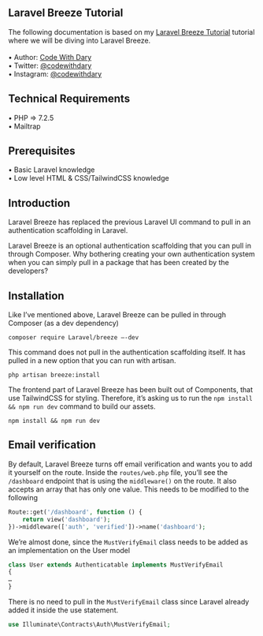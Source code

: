 ## Laravel Breeze Tutorial 

The following documentation is based on my [Laravel Breeze Tutorial]() tutorial where we will be diving into Laravel Breeze. <br> <br>
•	Author: [Code With Dary](https://github.com/codewithdary) <br>
•	Twitter: [@codewithdary](https://twitter.com/codewithdary) <br>
•	Instagram: [@codewithdary](https://www.instagram.com/codewithdary/) <br>


## Technical Requirements
•	PHP => 7.2.5 <br>
•	Mailtrap <br>

## Prerequisites
•	Basic Laravel knowledge <br>
•	Low level HTML & CSS/TailwindCSS knowledge <br>

## Introduction
Laravel Breeze has replaced the previous Laravel UI command to pull in an authentication scaffolding in Laravel. 

Laravel Breeze is an optional authentication scaffolding that you can pull in through Composer. Why bothering creating your own authentication system when you can simply pull in a package that has been created by the developers?

## Installation
Like I’ve mentioned above, Laravel Breeze can be pulled in through Composer (as a dev dependency)
```
composer require Laravel/breeze –-dev
```

This command does not pull in the authentication scaffolding itself. It has pulled in a new option that you can run with artisan.
```
php artisan breeze:install
```

The frontend part of Laravel Breeze has been built out of Components, that use TailwindCSS for styling. Therefore, it’s asking us to run the ```npm install && npm run dev``` command to build our assets.
```
npm install && npm run dev
```

## Email verification
By default, Laravel Breeze turns off email verification and wants you to add it yourself on the route. Inside the ```routes/web.php``` file, you’ll see the ```/dashboard``` endpoint that is using the ```middleware()``` on the route. It also accepts an array that has only one value. This needs to be modified to the following

```php
Route::get('/dashboard', function () {
    return view('dashboard');
})->middleware(['auth', 'verified'])->name('dashboard');
```

We’re almost done, since the ```MustVerifyEmail``` class needs to be added as an implementation on the User model

```php
class User extends Authenticatable implements MustVerifyEmail
{
…
}
```

There is no need to pull in the ```MustVerifyEmail``` class since Laravel already added it inside the use statement.

```php
use Illuminate\Contracts\Auth\MustVerifyEmail;
```
